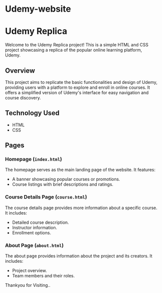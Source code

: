 # Udemy-website
# Udemy Replica

Welcome to the Udemy Replica project! This is a simple HTML and CSS project showcasing a replica of the popular online learning platform, Udemy.

## Overview

This project aims to replicate the basic functionalities and design of Udemy, providing users with a platform to explore and enroll in online courses. It offers a simplified version of Udemy's interface for easy navigation and course discovery.

## Technology Used

- HTML
- CSS

## Pages

### Homepage (`index.html`)

The homepage serves as the main landing page of the website. It features:
- A banner showcasing popular courses or promotions.
- Course listings with brief descriptions and ratings.

### Course Details Page (`course.html`)

The course details page provides more information about a specific course. It includes:
- Detailed course description.
- Instructor information.
- Enrollment options.

### About Page (`about.html`)

The about page provides information about the project and its creators. It includes:
- Project overview.
- Team members and their roles.

Thankyou for Visiting..
